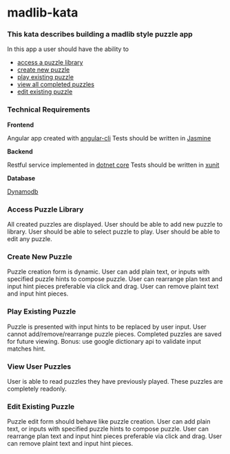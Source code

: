 # madlib-kata
### This kata describes building a madlib style puzzle app

In this app a user should have the ability to 
* [access a puzzle library](#access-puzzle-library)
* [create new puzzle](#create-new-puzzle)
* [play existing puzzle](#play-existing-puzzle)
* [view all completed puzzles](#view-user-puzzles)
* [edit existing puzzle](edit-existing-puzzle)

### Technical Requirements


**Frontend**

Angular app created with [angular-cli](https://cli.angular.io/)
Tests should be written in [Jasmine](https://jasmine.github.io/api/3.5/global)


**Backend**

Restful service implemented in [dotnet core](https://dotnet.microsoft.com/learn/dotnet/hello-world-tutorial/install)
Tests should be written in [xunit](https://xunit.net/docs/getting-started/netcore/cmdline)


**Database**

[Dynamodb](https://docs.aws.amazon.com/amazondynamodb/latest/developerguide/DynamoDBLocal.DownloadingAndRunning.html)


### Access Puzzle Library

All created puzzles are displayed.
User should be able to add new puzzle to library. 
User should be able to select puzzle to play. 
User should be able to edit any puzzle. 


### Create New Puzzle

Puzzle creation form is dynamic. 
User can add plain text, or inputs with specified puzzle hints to compose puzzle.
User can rearrange plan text and input hint pieces preferable via click and drag. 
User can remove plaint text and input hint pieces. 


### Play Existing Puzzle

Puzzle is presented with input hints to be replaced by user input. 
User cannot add/remove/rearrange puzzle pieces. 
Completed puzzles are saved for future viewing. 
Bonus: use google dictionary api to validate input matches hint.


### View User Puzzles

User is able to read puzzles they have previously played. 
These puzzles are completely readonly. 


### Edit Existing Puzzle

Puzzle edit form should behave like puzzle creation. 
User can add plain text, or inputs with specified puzzle hints to compose puzzle.
User can rearrange plan text and input hint pieces preferable via click and drag. 
User can remove plaint text and input hint pieces. 

